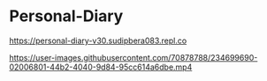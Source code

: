 # Personal-Diary

https://personal-diary-v30.sudipbera083.repl.co




https://user-images.githubusercontent.com/70878788/234699690-02006801-44b2-4040-9d84-95cc614a6dbe.mp4

